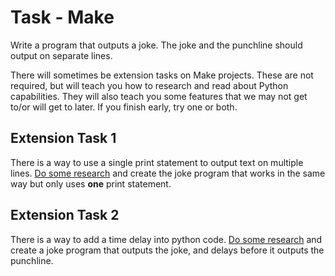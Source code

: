 # Task - Make

Write a program that outputs a joke.  The joke and the punchline should output on separate lines.

There will sometimes be extension tasks on Make projects. These are not required, but will teach you how to research and read about Python capabilities. They will also teach you some features that we may not get to/or will get to later. If you finish early, try one or both.


## Extension Task 1

There is a way to use a single print statement to output text on multiple lines.  [Do some research](https://www.freecodecamp.org/news/python-new-line-and-how-to-python-print-without-a-newline/) and create the joke program that works in the same way but only uses **one** print statement.

## Extension Task 2

There is a way to add a time delay into python code. [Do some research](https://realpython.com/python-sleep/) and create a joke program that outputs the joke, and delays before it outputs the punchline.